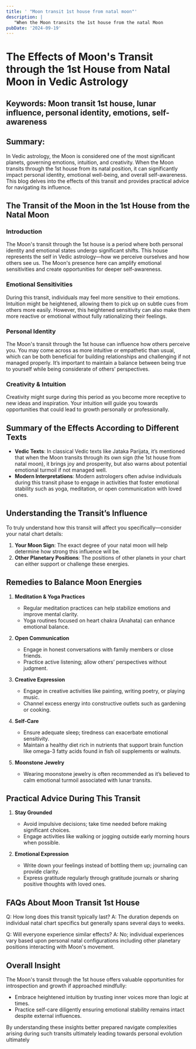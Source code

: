 ```yaml
---
title: ' "Moon transit 1st house from natal moon"'
description: |
   "When the Moon transits the 1st house from the natal Moon
pubDate: '2024-09-19'
---
```


# The Effects of Moon's Transit through the 1st House from Natal Moon in Vedic Astrology

## Keywords: Moon transit 1st house, lunar influence, personal identity, emotions, self-awareness

## Summary:
In Vedic astrology, the Moon is considered one of the most significant planets, governing emotions, intuition, and creativity. When the Moon transits through the 1st house from its natal position, it can significantly impact personal identity, emotional well-being, and overall self-awareness. This blog delves into the effects of this transit and provides practical advice for navigating its influence.

## The Transit of the Moon in the 1st House from the Natal Moon

### **Introduction**
The Moon's transit through the 1st house is a period where both personal identity and emotional states undergo significant shifts. This house represents the self in Vedic astrology—how we perceive ourselves and how others see us. The Moon's presence here can amplify emotional sensitivities and create opportunities for deeper self-awareness.

### **Emotional Sensitivities**
During this transit, individuals may feel more sensitive to their emotions. Intuition might be heightened, allowing them to pick up on subtle cues from others more easily. However, this heightened sensitivity can also make them more reactive or emotional without fully rationalizing their feelings.

### **Personal Identity**
The Moon's transit through the 1st house can influence how others perceive you. You may come across as more intuitive or empathetic than usual, which can be both beneficial for building relationships and challenging if not managed properly. It’s important to maintain a balance between being true to yourself while being considerate of others’ perspectives.

### **Creativity & Intuition**
Creativity might surge during this period as you become more receptive to new ideas and inspiration. Your intuition will guide you towards opportunities that could lead to growth personally or professionally.

## Summary of the Effects According to Different Texts

* **Vedic Texts**: In classical Vedic texts like Jataka Parijata, it’s mentioned that when the Moon transits through its own sign (the 1st house from natal moon), it brings joy and prosperity, but also warns about potential emotional turmoil if not managed well.
* **Modern Interpretations**: Modern astrologers often advise individuals during this transit phase to engage in activities that foster emotional stability such as yoga, meditation, or open communication with loved ones.

## Understanding the Transit’s Influence

To truly understand how this transit will affect you specifically—consider your natal chart details:
1. **Your Moon Sign**: The exact degree of your natal moon will help determine how strong this influence will be.
2. **Other Planetary Positions**: The positions of other planets in your chart can either support or challenge these energies.

## Remedies to Balance Moon Energies

1. **Meditation & Yoga Practices**
   - Regular meditation practices can help stabilize emotions and improve mental clarity.
   - Yoga routines focused on heart chakra (Anahata) can enhance emotional balance.

2. **Open Communication**
   - Engage in honest conversations with family members or close friends.
   - Practice active listening; allow others’ perspectives without judgment.

3. **Creative Expression**
   - Engage in creative activities like painting, writing poetry, or playing music.
   - Channel excess energy into constructive outlets such as gardening or cooking.

4. **Self-Care**
   - Ensure adequate sleep; tiredness can exacerbate emotional sensitivity.
   - Maintain a healthy diet rich in nutrients that support brain function like omega-3 fatty acids found in fish oil supplements or walnuts.

5. **Moonstone Jewelry**
   - Wearing moonstone jewelry is often recommended as it’s believed to calm emotional turmoil associated with lunar transits.


## Practical Advice During This Transit

1. **Stay Grounded**
    * Avoid impulsive decisions; take time needed before making significant choices.
    * Engage activities like walking or jogging outside early morning hours when possible.

2. **Emotional Expression**
    * Write down your feelings instead of bottling them up; journaling can provide clarity.
    * Express gratitude regularly through gratitude journals or sharing positive thoughts with loved ones.


## FAQs About Moon Transit 1st House

Q: How long does this transit typically last?
A: The duration depends on individual natal chart specifics but generally spans several days to weeks.

Q: Will everyone experience similar effects?
A: No; individual experiences vary based upon personal natal configurations including other planetary positions interacting with Moon's movement.


## Overall Insight

The Moon's transit through the 1st house offers valuable opportunities for introspection and growth if approached mindfully:
- Embrace heightened intuition by trusting inner voices more than logic at times.
- Practice self-care diligently ensuring emotional stability remains intact despite external influences.


By understanding these insights better prepared navigate complexities arising during such transits ultimately leading towards personal evolution ultimately